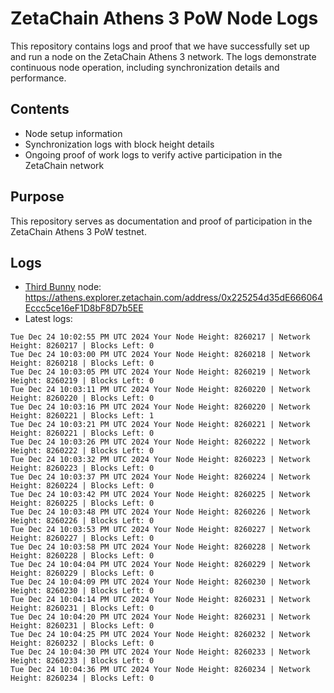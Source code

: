 # ZetaChain Athens 3 PoW Node Logs
This repository contains logs and proof that we have successfully set up and run a node on the ZetaChain Athens 3 network. The logs demonstrate continuous node operation, including synchronization details and performance.

## Contents
- Node setup information
- Synchronization logs with block height details
- Ongoing proof of work logs to verify active participation in the ZetaChain network

## Purpose
This repository serves as documentation and proof of participation in the ZetaChain Athens 3 PoW testnet.

## Logs

- [Third Bunny](https://thirdbunny.xyz/) node: https://athens.explorer.zetachain.com/address/0x225254d35dE666064Eccc5ce16eF1D8bF8D7b5EE
- Latest logs:
```
Tue Dec 24 10:02:55 PM UTC 2024 Your Node Height: 8260217 | Network Height: 8260217 | Blocks Left: 0
Tue Dec 24 10:03:00 PM UTC 2024 Your Node Height: 8260218 | Network Height: 8260218 | Blocks Left: 0
Tue Dec 24 10:03:05 PM UTC 2024 Your Node Height: 8260219 | Network Height: 8260219 | Blocks Left: 0
Tue Dec 24 10:03:11 PM UTC 2024 Your Node Height: 8260220 | Network Height: 8260220 | Blocks Left: 0
Tue Dec 24 10:03:16 PM UTC 2024 Your Node Height: 8260220 | Network Height: 8260221 | Blocks Left: 1
Tue Dec 24 10:03:21 PM UTC 2024 Your Node Height: 8260221 | Network Height: 8260221 | Blocks Left: 0
Tue Dec 24 10:03:26 PM UTC 2024 Your Node Height: 8260222 | Network Height: 8260222 | Blocks Left: 0
Tue Dec 24 10:03:32 PM UTC 2024 Your Node Height: 8260223 | Network Height: 8260223 | Blocks Left: 0
Tue Dec 24 10:03:37 PM UTC 2024 Your Node Height: 8260224 | Network Height: 8260224 | Blocks Left: 0
Tue Dec 24 10:03:42 PM UTC 2024 Your Node Height: 8260225 | Network Height: 8260225 | Blocks Left: 0
Tue Dec 24 10:03:48 PM UTC 2024 Your Node Height: 8260226 | Network Height: 8260226 | Blocks Left: 0
Tue Dec 24 10:03:53 PM UTC 2024 Your Node Height: 8260227 | Network Height: 8260227 | Blocks Left: 0
Tue Dec 24 10:03:58 PM UTC 2024 Your Node Height: 8260228 | Network Height: 8260228 | Blocks Left: 0
Tue Dec 24 10:04:04 PM UTC 2024 Your Node Height: 8260229 | Network Height: 8260229 | Blocks Left: 0
Tue Dec 24 10:04:09 PM UTC 2024 Your Node Height: 8260230 | Network Height: 8260230 | Blocks Left: 0
Tue Dec 24 10:04:14 PM UTC 2024 Your Node Height: 8260231 | Network Height: 8260231 | Blocks Left: 0
Tue Dec 24 10:04:20 PM UTC 2024 Your Node Height: 8260231 | Network Height: 8260231 | Blocks Left: 0
Tue Dec 24 10:04:25 PM UTC 2024 Your Node Height: 8260232 | Network Height: 8260232 | Blocks Left: 0
Tue Dec 24 10:04:30 PM UTC 2024 Your Node Height: 8260233 | Network Height: 8260233 | Blocks Left: 0
Tue Dec 24 10:04:36 PM UTC 2024 Your Node Height: 8260234 | Network Height: 8260234 | Blocks Left: 0
```
